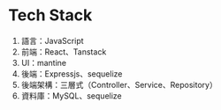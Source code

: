 # Tech Stack
1. 語言：JavaScript
2. 前端：React、Tanstack
3. UI：mantine
4. 後端：Expressjs、sequelize
5. 後端架構：三層式（Controller、Service、Repository）
6. 資料庫：MySQL、sequelize
